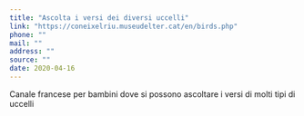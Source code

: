 ```yaml
---
title: "Ascolta i versi dei diversi uccelli"
link: "https://coneixelriu.museudelter.cat/en/birds.php"
phone: ""
mail: ""
address: ""
source: ""
date: 2020-04-16
---
```


Canale francese per bambini dove si possono ascoltare i versi di molti tipi di uccelli
